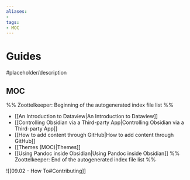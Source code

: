 ```yaml
---
aliases:
- 
tags:
- MOC
---
```


# Guides

#placeholder/description 

## MOC

%% Zoottelkeeper: Beginning of the autogenerated index file list  %%
-  [[An Introduction to Dataview|An Introduction to Dataview]]
-  [[Controlling Obsidian via a Third-party App|Controlling Obsidian via a Third-party App]]
-  [[How to add content through GitHub|How to add content through GitHub]]
-  [[Themes (MOC)|Themes]]
-  [[Using Pandoc inside Obsidian|Using Pandoc inside Obsidian]]
%% Zoottelkeeper: End of the autogenerated index file list  %%

![[09.02 - How To#Contributing]]